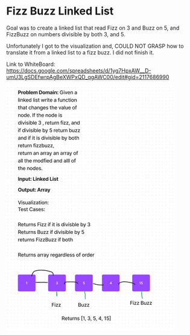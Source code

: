 # Fizz Buzz Linked List

Goal was to create a linked list that read Fizz on 3 and Buzz on 5, and FizzBuzz on numbers divisible by both 3, and 5.

Unfortunately I got to the visualization and, COULD NOT GRASP how to translate it from a linked list to a fizz buzz. I did not finish it.




Link to WhiteBoard: https://docs.google.com/spreadsheets/d/1yg7HpxAW__D-umU3LgSDEfwrpAgBeXWPxQD_qgAWC00/edit#gid=2117686990

![CC-43](../../images/cc-43.PNG)


